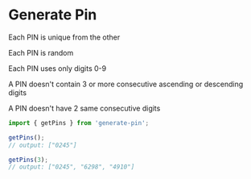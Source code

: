 # Generate Pin

Each PIN is unique from the other

Each PIN is random

Each PIN uses only digits 0-9

A PIN doesn't contain 3 or more consecutive ascending or descending digits

A PIN doesn't have 2 same consecutive digits

```javascript
import { getPins } from 'generate-pin';

getPins();
// output: ["0245"]

getPins(3);
// output: ["0245", "6298", "4910"]
```
